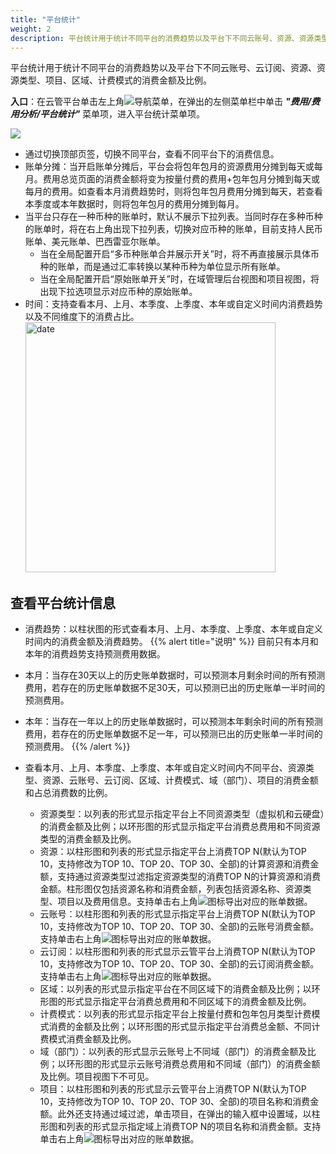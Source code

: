 ```yaml
---
title: "平台统计"
weight: 2
description: 平台统计用于统计不同平台的消费趋势以及平台下不同云账号、资源、资源类型、项目、区域、计费模式的消费金额及比例。
---
```


平台统计用于统计不同平台的消费趋势以及平台下不同云账号、云订阅、资源、资源类型、项目、区域、计费模式的消费金额及比例。

**入口**：在云管平台单击左上角![](../../../images/intro/nav.png)导航菜单，在弹出的左侧菜单栏中单击 **_"费用/费用分析/平台统计"_** 菜单项，进入平台统计菜单项。

  ![](../../../images/bill/platform1.png)

- 通过切换顶部页签，切换不同平台，查看不同平台下的消费信息。
- 账单分摊：当开启账单分摊后，平台会将包年包月的资源费用分摊到每天或每月。费用总览页面的消费金额将变为按量付费的费用+包年包月分摊到每天或每月的费用。如查看本月消费趋势时，则将包年包月费用分摊到每天，若查看本季度或本年数据时，则将包年包月的费用分摊到每月。
- 当平台只存在一种币种的账单时，默认不展示下拉列表。当同时存在多种币种的账单时，将在右上角出现下拉列表，切换对应币种的账单，目前支持人民币账单、美元账单、巴西雷亚尔账单。
    - 当在全局配置开启“多币种账单合并展示开关”时，将不再直接展示具体币种的账单，而是通过汇率转换以某种币种为单位显示所有账单。
    - 当在全局配置开启“原始账单开关”时，在域管理后台视图和项目视图，将出现下拉选项显示对应币种的原始账单。
- 时间：支持查看本月、上月、本季度、上季度、本年或自定义时间内消费趋势以及不同维度下的消费占比。
    <img src="../../../images/bill/month1.png" width="400" alt="date">

## 查看平台统计信息

- 消费趋势：以柱状图的形式查看本月、上月、本季度、上季度、本年或自定义时间内的消费金额及消费趋势。
{{% alert title="说明" %}}
目前只有本月和本年的消费趋势支持预测费用数据。

- 本月：当存在30天以上的历史账单数据时，可以预测本月剩余时间的所有预测费用，若存在的历史账单数据不足30天，可以预测已出的历史账单一半时间的预测费用。
- 本年：当存在一年以上的历史账单数据时，可以预测本年剩余时间的所有预测费用，若存在的历史账单数据不足一年，可以预测已出的历史账单一半时间的预测费用。
{{% /alert %}}

- 查看本月、上月、本季度、上季度、本年或自定义时间内不同平台、资源类型、资源、云账号、云订阅、区域、计费模式、域（部门）、项目的消费金额和占总消费数的比例。
    - 资源类型：以列表的形式显示指定平台上不同资源类型（虚拟机和云硬盘）的消费金额及比例；以环形图的形式显示指定平台消费总费用和不同资源类型的消费金额及比例。
    - 资源：以柱形图和列表的形式显示指定平台上消费TOP N(默认为TOP 10，支持修改为TOP 10、TOP 20、TOP 30、全部)的计算资源和消费金额，支持通过资源类型过滤指定资源类型的消费TOP N的计算资源和消费金额。柱形图仅包括资源名称和消费金额，列表包括资源名称、资源类型、项目以及费用信息。支持单击右上角![](../../../images/system/download.png)图标导出对应的账单数据。
    - 云账号：以柱形图和列表的形式显示指定平台上消费TOP N(默认为TOP 10，支持修改为TOP 10、TOP 20、TOP 30、全部)的云账号消费金额。支持单击右上角![](../../../images/system/download.png)图标导出对应的账单数据。
    - 云订阅：以柱形图和列表的形式显示云管平台上消费TOP N(默认为TOP 10，支持修改为TOP 10、TOP 20、TOP 30、全部)的云订阅消费金额。支持单击右上角![](../../../images/system/download.png)图标导出对应的账单数据。
    - 区域：以列表的形式显示指定平台在不同区域下的消费金额及比例；以环形图的形式显示指定平台消费总费用和不同区域下的消费金额及比例。
    - 计费模式：以列表的形式显示指定平台上按量付费和包年包月类型计费模式消费的金额及比例；以环形图的形式显示指定平台消费总金额、不同计费模式消费金额及比例。
    - 域（部门）：以列表的形式显示云账号上不同域（部门）的消费金额及比例；以环形图的形式显示云账号消费总费用和不同域（部门）的消费金额及比例。项目视图下不可见。
    - 项目：以柱形图和列表的形式显示云管平台上消费TOP N(默认为TOP 10，支持修改为TOP 10、TOP 20、TOP 30、全部)的项目名称和消费金额。此外还支持通过域过滤，单击项目，在弹出的输入框中设置域，以柱形图和列表的形式显示指定域上消费TOP N的项目名称和消费金额。支持单击右上角![](../../../images/system/download.png)图标导出对应的账单数据。

